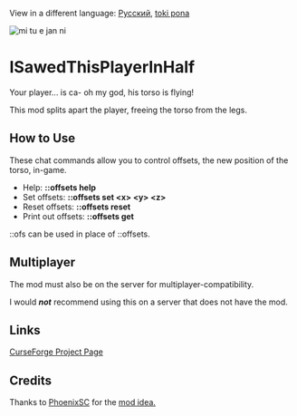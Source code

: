 View in a different language: [Русский](../master/README.ru-RU.md "Смотреть на русском"), [toki pona](../master/README.tok.md "lukin kepeken toki pona")

![mi tu e jan ni](../master/src/main/resources/modicon.png)


# ISawedThisPlayerInHalf
Your player... is ca- oh my god, his torso is flying!

This mod splits apart the player, freeing the torso from the legs.

  
## How to Use
These chat commands allow you to control offsets, the new position of the torso, in-game.

* Help: **::offsets help**
* Set offsets: **::offsets set \<x> \<y> \<z>**
* Reset offsets: **::offsets reset**
* Print out offsets: **::offsets get**

::ofs can be used in place of ::offsets.


## Multiplayer
The mod must also be on the server for multiplayer-compatibility.

I would **_not_** recommend using this on a server that does not have the mod.


## Links
[CurseForge Project Page](https://www.curseforge.com/minecraft/mc-mods/i-sawed-this-player-in-half "I Sawed This Player In Half! Project Page on CurseForge")


## Credits
Thanks to [PhoenixSC](https://www.youtube.com/c/PhnixhamstaSC "PhoenixSC's YouTube channel") for the [mod idea.](https://www.youtube.com/watch?v=QS2GsxZ3d1M "I Separated the Player's Body in Half in Minecraft - PhoenixSC")